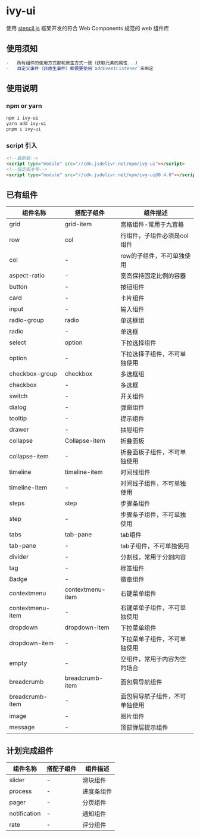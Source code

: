 # ivy-ui

使用 [stencil.js](https://stenciljs.com/) 框架开发的符合 Web Components 规范的 web 组件库

## 使用须知

```js
-   所有组件的使用方式都和原生方式一致（获取元素的属性...）
-   自定义事件（非原生事件）都需要使用`addEventListener`来绑定
```

## 使用说明

### npm or yarn

```bash
npm i ivy-ui
yarn add ivy-ui
pnpm i ivy-ui
```

### script 引入

```html
<!--最新版-->
<script type="module" src="//cdn.jsdelivr.net/npm/ivy-ui"></script>
<!--指定版本号-->
<script type="module" src="//cdn.jsdelivr.net/npm/ivy-ui@0.4.0"></script>
```

## 已有组件

| 组件名称 | 搭配子组件 | 组件描述 |
|--|--|--|
|grid|grid-item|宫格组件-常用于九宫格|
|row|col|行组件，子组件必须是col组件|
|col|-|row的子组件，不可单独使用|
|aspect-ratio|-|宽高保持固定比例的容器|
|button|-|按钮组件|
|card|-|卡片组件|
|input|-|输入组件|
|radio-group|radio|单选框组|
|radio|-|单选框|
|select|option|下拉选择组件|
|option|-|下拉选择子组件，不可单独使用|
|checkbox-group|checkbox|多选框组|
|checkbox|-|多选框|
|switch|-|开关组件|
|dialog|-|弹窗组件|
|tooltip|-|提示组件|
|drawer|-|抽屉组件|
|collapse|Collapse-item|折叠面板|
|collapse-item|-|折叠面板子组件，不可单独使用|
|timeline|timeline-item|时间线组件|
|timeline-item|-|时间线子组件，不可单独使用|
|steps|step|步骤条组件|
|step|-|步骤条子组件，不可单独使用|
|tabs|tab-pane|tab组件|
|tab-pane|-|tab子组件，不可单独使用|
|divider|-|分割线，常用于分割内容|
|tag|-|标签组件|
|Badge|-|徽章组件|
|contextmenu|contextmenu-item|右键菜单组件|
|contextmenu-item|-|右键菜单子组件，不可单独使用|
|dropdown|dropdown-item|下拉菜单组件|
|dropdown-item|-|下拉菜单子组件，不可单独使用|
|empty|-|空组件，常用于内容为空的场合|
|breadcrumb|breadcrumb-item|面包屑导航组件|
|breadcrumb-item|-|面包屑导航子组件，不可单独使用|
|image|-|图片组件|
|message|-|顶部弹层提示组件|



## 计划完成组件

| 组件名称 | 搭配子组件 | 组件描述 |
|--|--|--|
|slider|-|滑块组件|
|process|-|进度条组件|
|pager|-|分页组件|
|notification|-|通知组件|
|rate|-|评分组件|